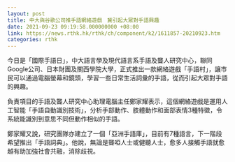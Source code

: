 ```yaml
---
layout: post
title: 中大與谷歌公司推手語網絡遊戲　冀引起大眾對手語興趣
date: 2021-09-23 09:19:58.000000000 +08:00
link: https://news.rthk.hk/rthk/ch/component/k2/1611857-20210923.htm
categories: rthk
---
```


今日是「國際手語日」，中大語言學及現代語言系手語及聾人研究中心，聯同Google公司、日本財團及關西學院大學，正式推出一款網絡遊戲「手語村」，讓市民可以通過電腦螢幕和鏡頭，學習一些日常生活詞彙的手語，從而引起大眾對手語的興趣。

負責項目的手語及聾人研究中心助理電腦主任鄭家耀表示，這個網絡遊戲是運用人工智能「手語自動識別技術」，分析手部動作、肢體動作和面部表情3種特徵，令系統能識別到意思不同但動作相似的手語。

鄭家耀又說，研究團隊亦建立了一個「亞洲手語庫」，目前有7種語言，下一階段希望推出「手語詞典」。他說，無論是聾啞人士或健聽人士，愈多人接觸手語就愈越有助加強社會共融，消除歧視。
